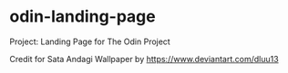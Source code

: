 # odin-landing-page
Project: Landing Page for The Odin Project

Credit for Sata Andagi Wallpaper by https://www.deviantart.com/dluu13